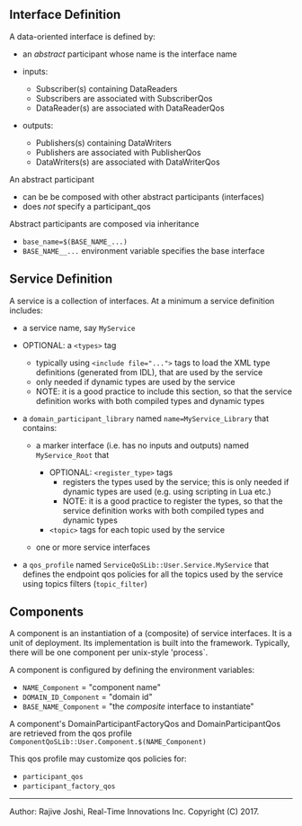 ## Interface Definition

A data-oriented interface is defined by:

- an *abstract* participant whose name is the interface name

- inputs: 
  - Subscriber(s) containing DataReaders
  - Subscribers are associated with SubscriberQos
  - DataReader(s) are associated with DataReaderQos

- outputs: 
  - Publishers(s) containing DataWriters
  - Publishers are associated with PublisherQos
  - DataWriters(s) are associated with DataWriterQos  


An abstract participant

- can be be composed with other abstract participants (interfaces)
- does *not* specify a participant_qos 

Abstract participants are composed via inheritance

-  `base_name=$(BASE_NAME_...)` 
- `BASE_NAME__...` environment variable specifies the base interface


## Service Definition

A service is a collection of interfaces. At a minimum a service definition 
includes:

- a service name, say `MyService`

- OPTIONAL: a `<types>` tag 
   - typically using `<include file="...">` tags to load the XML type definitions
     (generated from IDL), that are used by the service 
   - only needed if dynamic types are used by the service
   - NOTE: it is a good practice to include this section, so that the service
     definition works with both compiled types and dynamic types

- a `domain_participant_library` named `name=MyService_Library` that contains:

  - a marker interface (i.e. has no inputs and outputs) named `MyService_Root` that 
    - OPTIONAL: `<register_type>` tags
      - registers the types used by the service; this is only needed
        if dynamic types are used (e.g. using scripting in Lua etc.)
      - NOTE: it is a good practice to register the types, so that the service
   	  definition works with both compiled types and dynamic types
    - `<topic>` tags for each topic used by the service
    
  - one or more service interfaces  

- a `qos_profile` named `ServiceQoSLib::User.Service.MyService` that defines the 
  endpoint qos policies for all the topics used by the service 
  using topics filters (`topic_filter`)


## Components

A component is an instantiation of a (composite) of service interfaces. 
It is a unit of deployment.  Its implementation is built into the framework. 
Typically, there will be one component per unix-style 'process`.

A component is configured by defining the environment variables:

- `NAME_Component`     = "component name"
- `DOMAIN_ID_Component` = "domain id"
- `BASE_NAME_Component` = "the *composite* interface to instantiate"


A component's DomainParticipantFactoryQos and DomainParticipantQos
are retrieved from the qos profile 
 `ComponentQoSLib::User.Component.$(NAME_Component)` 

This qos profile may customize qos policies for:

- `participant_qos`
- `participant_factory_qos`

---
Author: Rajive Joshi, Real-Time Innovations Inc. Copyright (C) 2017.
